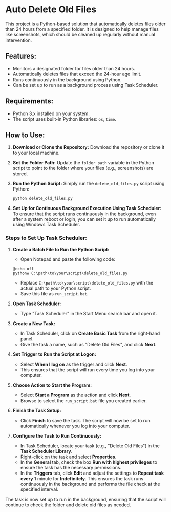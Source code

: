 # Auto Delete Old Files

This project is a Python-based solution that automatically deletes files older than 24 hours from a specified folder. It is designed to help manage files like screenshots, which should be cleaned up regularly without manual intervention.

## Features:
- Monitors a designated folder for files older than 24 hours.
- Automatically deletes files that exceed the 24-hour age limit.
- Runs continuously in the background using Python.
- Can be set up to run as a background process using Task Scheduler.
## Requirements:
- Python 3.x installed on your system.
- The script uses built-in Python libraries: `os`, `time`.

## How to Use:
1. **Download or Clone the Repository:**
   Download the repository or clone it to your local machine.

2. **Set the Folder Path:**
   Update the `folder_path` variable in the Python script to point to the folder where your files (e.g., screenshots) are stored.

3. **Run the Python Script:**
   Simply run the `delete_old_files.py` script using Python:
   ```bash
   python delete_old_files.py
   ```
 4. **Set Up for Continuous Background Execution Using Task Scheduler:**
   To ensure that the script runs continuously in the background, even after a system reboot or login, you can set it up to run automatically using Windows Task Scheduler.

   ### Steps to Set Up Task Scheduler:
   
   1. **Create a Batch File to Run the Python Script:**
      - Open Notepad and paste the following code:
      ```batch
      @echo off
      pythonw C:\path\to\your\script\delete_old_files.py
      ```
      - Replace `C:\path\to\your\script\delete_old_files.py` with the actual path to your Python script.
      - Save this file as `run_script.bat`.
   
   2. **Open Task Scheduler:**
      - Type "Task Scheduler" in the Start Menu search bar and open it.
   
   3. **Create a New Task:**
      - In Task Scheduler, click on **Create Basic Task** from the right-hand panel.
      - Give the task a name, such as "Delete Old Files", and click **Next**.
   
   4. **Set Trigger to Run the Script at Logon:**
      - Select **When I log on** as the trigger and click **Next**.
      - This ensures that the script will run every time you log into your computer.
   
   5. **Choose Action to Start the Program:**
      - Select **Start a Program** as the action and click **Next**.
      - Browse to select the `run_script.bat` file you created earlier.
   
   6. **Finish the Task Setup:**
      - Click **Finish** to save the task. The script will now be set to run automatically whenever you log into your computer.

   7. **Configure the Task to Run Continuously:**
      - In Task Scheduler, locate your task (e.g., "Delete Old Files") in the **Task Scheduler Library**.
      - Right-click on the task and select **Properties**.
      - In the **General** tab, check the box **Run with highest privileges** to ensure the task has the necessary permissions.
      - In the **Triggers** tab, click **Edit** and adjust the settings to **Repeat task every** 1 minute for **Indefinitely**. This ensures the task runs continuously in the background and performs the file check at the specified interval.

   The task is now set up to run in the background, ensuring that the script will continue to check the folder and delete old files as needed.
